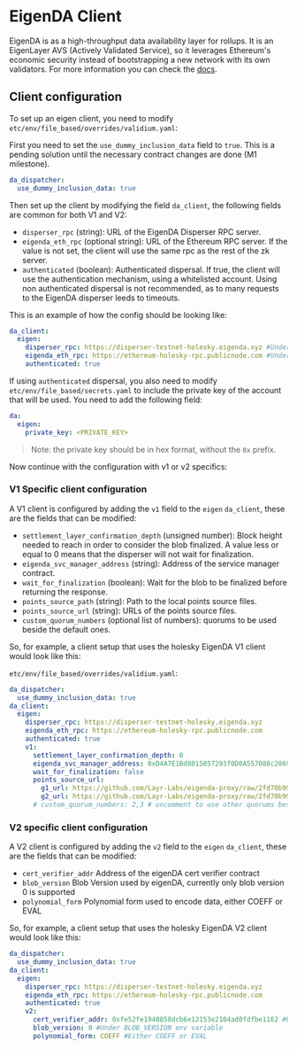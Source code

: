 # EigenDA Client

EigenDA is as a high-throughput data availability layer for rollups. It is an EigenLayer AVS (Actively Validated
Service), so it leverages Ethereum's economic security instead of bootstrapping a new network with its own validators.
For more information you can check the [docs](https://docs.eigenda.xyz/).

## Client configuration

To set up an eigen client, you need to modify `etc/env/file_based/overrides/validium.yaml`:

First you need to set the `use_dummy_inclusion_data` field to `true`. This is a pending solution until the necessary
contract changes are done (M1 milestone).

```yaml
da_dispatcher:
  use_dummy_inclusion_data: true
```

Then set up the client by modifying the field `da_client`, the following fields are common for both V1 and V2:

- `disperser_rpc` (string): URL of the EigenDA Disperser RPC server.
- `eigenda_eth_rpc` (optional string): URL of the Ethereum RPC server. If the value is not set, the client will use the
  same rpc as the rest of the zk server.
- `authenticated` (boolean): Authenticated dispersal. If true, the client will use the authentication mechanism, using a
  whitelisted account. Using non authenticated dispersal is not recommended, as to many requests to the EigenDA
  disperser leeds to timeouts.

This is an example of how the config should be looking like:

```yaml
da_client:
  eigen:
    disperser_rpc: https://disperser-testnet-holesky.eigenda.xyz #Under DISPERSER_RPC env variable
    eigenda_eth_rpc: https://ethereum-holesky-rpc.publicnode.com #Under RPC_URL env variable
    authenticated: true
```

If using `authenticated` dispersal, you also need to modify `etc/env/file_based/secrets.yaml` to include the private key
of the account that will be used. You need to add the following field:

```yaml
da:
  eigen:
    private_key: <PRIVATE_KEY>
```

> Note: the private key should be in hex format, without the `0x` prefix.

Now continue with the configuration with v1 or v2 specifics:

### V1 Specific client configuration

A V1 client is configured by adding the `v1` field to the `eigen` `da_client`, these are the fields that can be
modified:

- `settlement_layer_confirmation_depth` (unsigned number): Block height needed to reach in order to consider the blob
  finalized. A value less or equal to 0 means that the disperser will not wait for finalization.
- `eigenda_svc_manager_address` (string): Address of the service manager contract.
- `wait_for_finalization` (boolean): Wait for the blob to be finalized before returning the response.
- `points_source_path` (string): Path to the local points source files.
- `points_source_url` (string): URLs of the points source files.
- `custom_quorum_numbers` (optional list of numbers): quorums to be used beside the default ones.

So, for example, a client setup that uses the holesky EigenDA V1 client would look like this:

`etc/env/file_based/overrides/validium.yaml`:

```yaml
da_dispatcher:
  use_dummy_inclusion_data: true
da_client:
  eigen:
    disperser_rpc: https://disperser-testnet-holesky.eigenda.xyz
    eigenda_eth_rpc: https://ethereum-holesky-rpc.publicnode.com
    authenticated: true
    v1:
      settlement_layer_confirmation_depth: 0
      eigenda_svc_manager_address: 0xD4A7E1Bd8015057293f0D0A557088c286942e84b
      wait_for_finalization: false
      points_source_url:
        g1_url: https://github.com/Layr-Labs/eigenda-proxy/raw/2fd70b99ef5bf137d7bbca3461cf9e1f2c899451/resources/g1.point
        g2_url: https://github.com/Layr-Labs/eigenda-proxy/raw/2fd70b99ef5bf137d7bbca3461cf9e1f2c899451/resources/g2.point.powerOf2
      # custom_quorum_numbers: 2,3 # uncomment to use other quorums besides defaults
```

### V2 specific client configuration

A V2 client is configured by adding the `v2` field to the `eigen` `da_client`, these are the fields that can be
modified:

- `cert_verifier_addr` Address of the eigenDA cert verifier contract
- `blob_version` Blob Version used by eigenDA, currently only blob version 0 is supported
- `polynomial_form` Polynomial form used to encode data, either COEFF or EVAL

So, for example, a client setup that uses the holesky EigenDA V2 client would look like this:

```yaml
da_dispatcher:
  use_dummy_inclusion_data: true
da_client:
  eigen:
    disperser_rpc: https://disperser-testnet-holesky.eigenda.xyz
    eigenda_eth_rpc: https://ethereum-holesky-rpc.publicnode.com
    authenticated: true
    v2:
      cert_verifier_addr: 0xfe52fe1940858dcb6e12153e2104ad0fdfbe1162 #Under CERT_VERIFIER_ADDRESS env variable
      blob_version: 0 #Under BLOB_VERSION env variable
      polynomial_form: COEFF #Either COEFF or EVAL
```
